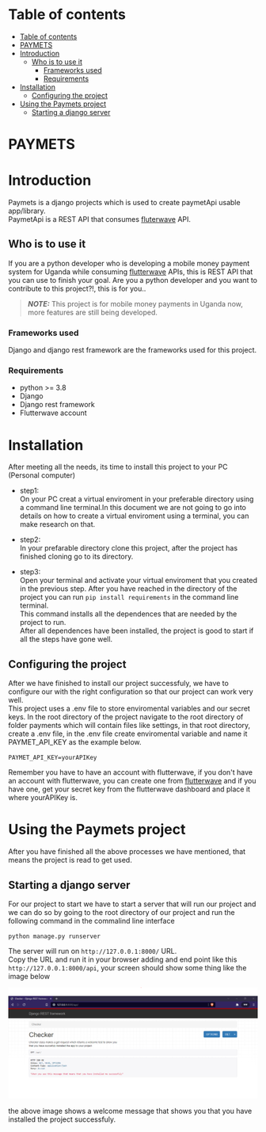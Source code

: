# Table of contents

- [Table of contents](#table-of-contents)
- [PAYMETS](#paymets)
- [Introduction](#introduction)
  - [Who is to use it](#who-is-to-use-it)
    - [Frameworks used](#frameworks-used)
    - [Requirements](#requirements)
- [Installation](#installation)
  - [Configuring the project](#configuring-the-project)
- [Using the Paymets project](#using-the-paymets-project)
  - [Starting a django server](#starting-a-django-server)

# PAYMETS
# Introduction
Paymets is a django projects which is used to create paymetApi usable app/library.<br>
PaymetApi is a REST API that consumes [fluterwave](https://flutterwave.com/ug/) API.
## Who is to use it
<!-- Paymets is a REST API for mobile money payments in Uganda, it also consumes a nother API of [flutterwave](https://flutterwave.com/ug/). <br> -->
If you are a python developer who is developing a mobile money payment system for Uganda while consuming [flutterwave](https://flutterwave.com/ug/) APIs, this is REST API that you can use to finish your goal.
Are you a python developer and you want to contribute to this project?!, this is for you..
> **_NOTE:_**  This project is for mobile money payments in Uganda now, more features are still being developed.

### Frameworks used
Django and django rest framework are the frameworks used for this project.
### Requirements

* python >= 3.8
* Django
* Django rest framework
* Flutterwave account

# Installation
After meeting all the needs, its time to install this project to your PC (Personal computer)
* step1:<br>
   On your PC creat a virtual enviroment in your preferable directory using a command line terminal.In this document we are not going to go into details on how to create a virtual enviroment using a terminal, you can make research on that.
* step2:<br>
   In your prefarable directory clone this project, after the project has finished cloning go to its directory.

* step3:<br>
   Open your terminal and activate your virtual enviroment that you created in the previous step.
   After you have reached in the directory of the project you can run ``` pip install requirements ``` in the command line terminal. <br>
   This command installs all the dependences that are needed by the project to run.<br>
   After all dependences have been installed, the project is good to start if all  the steps have gone well.

## Configuring the project

 After we have finished to install our project successfuly, we have to configure our with the right configuration so that our project can work very well.<br>
 This project uses a .env file to store enviromental variables and our secret keys.
 In the root directory of the project navigate to the root directory of folder payments which will contain files like settings, in that root directory, create a .env file, in the .env file create enviromental variable and name it PAYMET_API_KEY as the example below.
 ``` 
 PAYMET_API_KEY=yourAPIKey 
 ```
 Remember you have to have an account with flutterwave, if you don't have an account with flutterwave, you can create one from [flutterwave](https://flutterwave.com/ug/) and if you have one, get your secret key from the flutterwave dashboard and place it where yourAPIKey is.

 # Using the Paymets project
 After you have finished all the above processes we have mentioned, that means the project is read to get used.<br>
## Starting a django server
  For our project to start we have to start a server that will run our project and we can do so by going to the root directory of our project and run the following command in the commalind line interface 
  ```
  python manage.py runserver 
  ```
  The server will run on `` http://127.0.0.1:8000/ `` URL.<br>
  Copy the URL and run it in your browser adding and end point like this `` http://127.0.0.1:8000/api
 ``,
 your screen should show some thing like the image below
 
![image info](/imgs/paymet%20welcome%20screen.PNG)

the above image shows a welcome message that shows you that you have installed the project successfuly.

    
   


